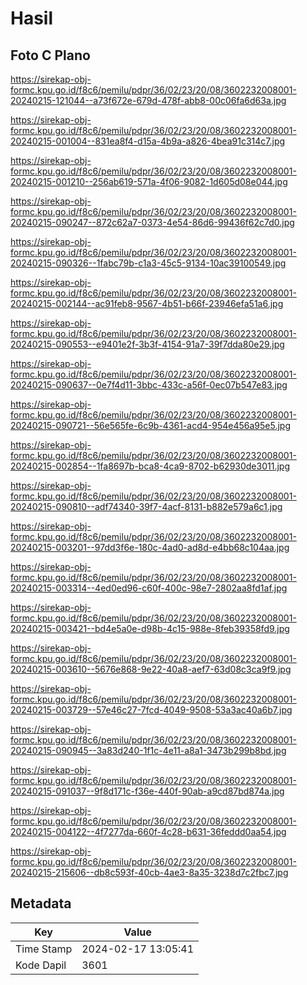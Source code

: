 # Hasil

## Foto C Plano

https://sirekap-obj-formc.kpu.go.id/f8c6/pemilu/pdpr/36/02/23/20/08/3602232008001-20240215-121044--a73f672e-679d-478f-abb8-00c06fa6d63a.jpg

https://sirekap-obj-formc.kpu.go.id/f8c6/pemilu/pdpr/36/02/23/20/08/3602232008001-20240215-001004--831ea8f4-d15a-4b9a-a826-4bea91c314c7.jpg

https://sirekap-obj-formc.kpu.go.id/f8c6/pemilu/pdpr/36/02/23/20/08/3602232008001-20240215-001210--256ab619-571a-4f06-9082-1d605d08e044.jpg

https://sirekap-obj-formc.kpu.go.id/f8c6/pemilu/pdpr/36/02/23/20/08/3602232008001-20240215-090247--872c62a7-0373-4e54-86d6-99436f62c7d0.jpg

https://sirekap-obj-formc.kpu.go.id/f8c6/pemilu/pdpr/36/02/23/20/08/3602232008001-20240215-090326--1fabc79b-c1a3-45c5-9134-10ac39100549.jpg

https://sirekap-obj-formc.kpu.go.id/f8c6/pemilu/pdpr/36/02/23/20/08/3602232008001-20240215-002144--ac91feb8-9567-4b51-b66f-23946efa51a6.jpg

https://sirekap-obj-formc.kpu.go.id/f8c6/pemilu/pdpr/36/02/23/20/08/3602232008001-20240215-090553--e9401e2f-3b3f-4154-91a7-39f7dda80e29.jpg

https://sirekap-obj-formc.kpu.go.id/f8c6/pemilu/pdpr/36/02/23/20/08/3602232008001-20240215-090637--0e7f4d11-3bbc-433c-a56f-0ec07b547e83.jpg

https://sirekap-obj-formc.kpu.go.id/f8c6/pemilu/pdpr/36/02/23/20/08/3602232008001-20240215-090721--56e565fe-6c9b-4361-acd4-954e456a95e5.jpg

https://sirekap-obj-formc.kpu.go.id/f8c6/pemilu/pdpr/36/02/23/20/08/3602232008001-20240215-002854--1fa8697b-bca8-4ca9-8702-b62930de3011.jpg

https://sirekap-obj-formc.kpu.go.id/f8c6/pemilu/pdpr/36/02/23/20/08/3602232008001-20240215-090810--adf74340-39f7-4acf-8131-b882e579a6c1.jpg

https://sirekap-obj-formc.kpu.go.id/f8c6/pemilu/pdpr/36/02/23/20/08/3602232008001-20240215-003201--97dd3f6e-180c-4ad0-ad8d-e4bb68c104aa.jpg

https://sirekap-obj-formc.kpu.go.id/f8c6/pemilu/pdpr/36/02/23/20/08/3602232008001-20240215-003314--4ed0ed96-c60f-400c-98e7-2802aa8fd1af.jpg

https://sirekap-obj-formc.kpu.go.id/f8c6/pemilu/pdpr/36/02/23/20/08/3602232008001-20240215-003421--bd4e5a0e-d98b-4c15-988e-8feb39358fd9.jpg

https://sirekap-obj-formc.kpu.go.id/f8c6/pemilu/pdpr/36/02/23/20/08/3602232008001-20240215-003610--5676e868-9e22-40a8-aef7-63d08c3ca9f9.jpg

https://sirekap-obj-formc.kpu.go.id/f8c6/pemilu/pdpr/36/02/23/20/08/3602232008001-20240215-003729--57e46c27-7fcd-4049-9508-53a3ac40a6b7.jpg

https://sirekap-obj-formc.kpu.go.id/f8c6/pemilu/pdpr/36/02/23/20/08/3602232008001-20240215-090945--3a83d240-1f1c-4e11-a8a1-3473b299b8bd.jpg

https://sirekap-obj-formc.kpu.go.id/f8c6/pemilu/pdpr/36/02/23/20/08/3602232008001-20240215-091037--9f8d171c-f36e-440f-90ab-a9cd87bd874a.jpg

https://sirekap-obj-formc.kpu.go.id/f8c6/pemilu/pdpr/36/02/23/20/08/3602232008001-20240215-004122--4f7277da-660f-4c28-b631-36feddd0aa54.jpg

https://sirekap-obj-formc.kpu.go.id/f8c6/pemilu/pdpr/36/02/23/20/08/3602232008001-20240215-215606--db8c593f-40cb-4ae3-8a35-3238d7c2fbc7.jpg


## Metadata

| Key        | Value               |
| ---------- | ------------------- |
| Time Stamp | 2024-02-17 13:05:41 |
| Kode Dapil | 3601                |



